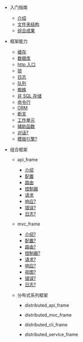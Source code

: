 - 入门指南

  - [介绍](README.md)
  - [文件夹结构](directory.md)
  - [组合成果](combined_frame.md)

- 框架能力

  - [缓存](frame/cache.md)
  - [数据库](frame/database.md)
  - [http 入口](frame/http.md)
  - [锁](frame/lock.md)
  - [日志](frame/log.md)
  - [队列](frame/queue.md)
  - [蜘蛛](frame/spider.md)
  - [非 SQL 存储](frame/storage.md)
  - [命令行](frame/command.md)
  - [ORM](frame/orm.md)
  - [断言](frame/otherwise.md)
  - [工作单元](frame/unitofwork.md)
  - [辅助函数](frame/function.md)
  - [对话?](frame/dialogue.md)
  - [模版引擎?](frame/view_compiler.md)

- 组合框架

  - api_frame

    - [介绍](api_frame/intro.md)
    - [配置](api_frame/config.md)
    - [路由](api_frame/router.md)
    - [控制器](api_frame/controller.md)
    - [请求](api_frame/request.md)
    - [响应?](api_frame/response.md)
    - [错误?](api_frame/error.md)
    - [日志?](api_frame/log.md)

  - mvc_frame

    - [介绍?](mvc_frame/intro.md)
    - [配置?](mvc_frame/config.md)
    - [路由?](mvc_frame/router.md)
    - [控制器?](mvc_frame/controller.md)
    - [请求?](mvc_frame/request.md)
    - [响应?](mvc_frame/response.md)
    - [视图?](mvc_frame/view.md)
    - [错误?](mvc_frame/error.md)
    - [日志?](mvc_frame/log.md)

  - 分布式系列框架

    - distributed_api_frame

    - distributed_mvc_frame

    - distributed_cli_frame

    - distributed_service_frame
